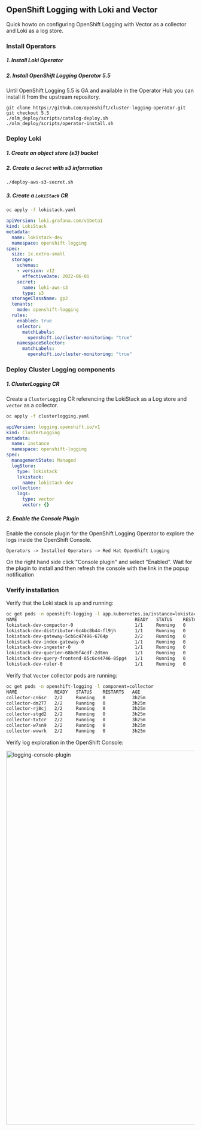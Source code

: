 ## OpenShift Logging with Loki and Vector

Quick howto on configuring OpenShift Logging with Vector as a collector and Loki as a log store.

### Install Operators

##### 1. Install Loki Operator
##### 2. Install OpenShift Logging Operator 5.5

Until OpenShift Logging 5.5 is GA and available in the Operator Hub you can install it from the upstream repository.
```
git clone https://github.com/openshift/cluster-logging-operator.git
git checkout 5.5
./olm_deploy/scripts/catalog-deploy.sh
./olm_deploy/scripts/operator-install.sh
```

### Deploy Loki

##### 1. Create an object store (s3) bucket
##### 2. Create a `Secret` with s3 information
```
./deploy-aws-s3-secret.sh
```

##### 3. Create a `LokiStack` CR

```bash
oc apply -f lokistack.yaml
```

```yaml
apiVersion: loki.grafana.com/v1beta1
kind: LokiStack
metadata:
  name: lokistack-dev
  namespace: openshift-logging
spec:
  size: 1x.extra-small
  storage:
    schemas:
    - version: v12
      effectiveDate: 2022-06-01
    secret:
      name: loki-aws-s3
      type: s3
  storageClassName: gp2
  tenants:
    mode: openshift-logging
  rules:
    enabled: true
    selector:
      matchLabels:
        openshift.io/cluster-monitoring: "true"
    namespaceSelector:
      matchLabels:
        openshift.io/cluster-monitoring: "true"
```

### Deploy Cluster Logging components

##### 1. ClusterLogging CR

Create a `ClusterLogging` CR referencing the LokiStack as a Log store and `vector` as a collector.

```bash
oc apply -f clusterlogging.yaml
```

```yaml
apiVersion: logging.openshift.io/v1
kind: ClusterLogging
metadata:
  name: instance
  namespace: openshift-logging
spec:
  managementState: Managed
  logStore:
    type: lokistack
    lokistack:
      name: lokistack-dev
  collection:
    logs:
      type: vector
      vector: {}
```

##### 2. Enable the Console Plugin

Enable the console plugin for the OpenShift Logging Operator to explore the logs inside the OpenShift Console.

```
Operators -> Installed Operators -> Red Hat OpenShift Logging
```
On the right hand side click "Console plugin" and select "Enabled". Wait for the plugin to install and then refresh the console with the link in the popup notification

### Verify installation


Verify that the Loki stack is up and running:

```bash
oc get pods -n openshift-logging -l app.kubernetes.io/instance=lokistack-dev
NAME                                            READY   STATUS    RESTARTS   AGE
lokistack-dev-compactor-0                       1/1     Running   0          3h28m
lokistack-dev-distributor-6c4bc8b44-fl9jh       1/1     Running   0          3h28m
lokistack-dev-gateway-5cb6c47496-6764p          2/2     Running   0          3h28m
lokistack-dev-index-gateway-0                   1/1     Running   0          3h28m
lokistack-dev-ingester-0                        1/1     Running   0          3h28m
lokistack-dev-querier-68bd6f4cdf-2dtmn          1/1     Running   0          3h28m
lokistack-dev-query-frontend-85c6c44746-85pg4   1/1     Running   0          3h28m
lokistack-dev-ruler-0                           1/1     Running   0          3h28m
```

Verify that `Vector` collector pods are running:

```bash
oc get pods -n openshift-logging -l component=collector
NAME              READY   STATUS    RESTARTS   AGE
collector-cn6sr   2/2     Running   0          3h25m
collector-dm277   2/2     Running   0          3h25m
collector-rj8cj   2/2     Running   0          3h25m
collector-stgd2   2/2     Running   0          3h25m
collector-txtcr   2/2     Running   0          3h25m
collector-w7sn9   2/2     Running   0          3h25m
collector-wvwrk   2/2     Running   0          3h25m
```

Verify log exploration in the OpenShift Console:

<img width="1000" alt="logging-console-plugin" src="https://user-images.githubusercontent.com/4189904/185391043-4451a9cd-fef1-4055-aa3c-cc2287cdf0be.png">

